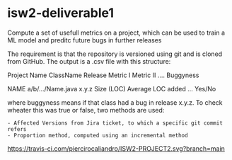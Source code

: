 # isw2-deliverable1

Compute a set of usefull metrics on a project, which can be used to train a ML model and preditc future bugs in further releases

The requirement is that the repository is versioned using git and is cloned from GitHub. The output is a .csv file with this structure:

Project Name	ClassName		Release		Metric I	Metric II		....	Buggyness

NAME		a/b/.../Name.java	x.y.z		Size (LOC)	Average LOC added	...	Yes/No

where buggyness means if that class had a bug in release x.y.z. To check wheater this was true or false, two methods are used:

	- Affected Versions from Jira ticket, to which a specific git commit refers
	- Proportion method, computed using an incremental method


https://travis-ci.com/piercirocaliandro/ISW2-PROJECT2.svg?branch=main
